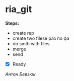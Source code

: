 # ria_git
**Steps:**
* create rep
* create two filesе раз по фа
* do smth with files
* merge
* send
- [x] Ready

*Антон Бевзюк*
